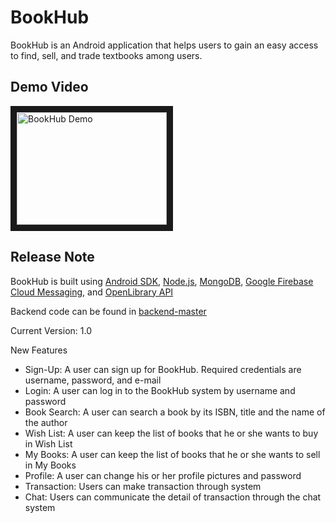 # BookHub

BookHub is an Android application that helps users to gain an easy access to find, sell, and trade textbooks among users.

## Demo Video
<a href="http://www.youtube.com/watch?feature=player_embedded&v=d8N53gT1uEM
" target="_blank"><img src="http://img.youtube.com/vi/d8N53gT1uEM/0.jpg"
alt="BookHub Demo" width="240" height="180" border="10" /></a>
## Release Note

BookHub is built using [Android SDK](https://developer.android.com/studio/index.html), [Node.js](https://nodejs.org/en/), [MongoDB](https://www.mongodb.com/), [Google Firebase Cloud Messaging](https://firebase.google.com/docs/cloud-messaging/), and [OpenLibrary API](https://openlibrary.org/developers/api)

Backend code can be found in [backend-master](https://github.com/seungkim14/BookHub/tree/backend-master)

Current Version: 1.0

New Features
* Sign-Up: A user can sign up for BookHub. Required credentials are username, password, and e-mail
* Login: A user can log in to the BookHub system by username and password
* Book Search: A user can search a book by its ISBN, title and the name of the author
* Wish List: A user can keep the list of books that he or she wants to buy in Wish List
* My Books: A user can keep the list of books that he or she wants to sell in My Books
* Profile: A user can change his or her profile pictures and password
* Transaction: Users can make transaction through system
* Chat: Users can communicate the detail of transaction through the chat system
